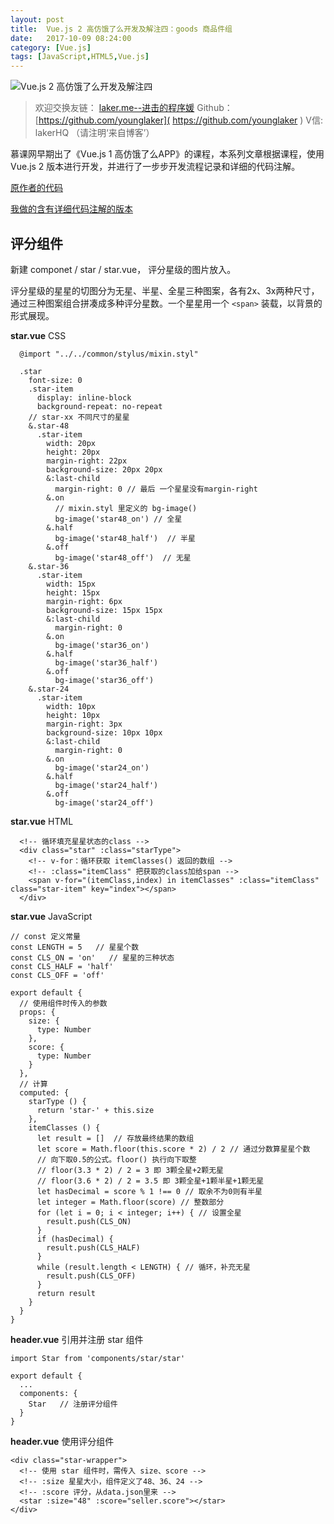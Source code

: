 ```yaml
---
layout: post
title:  Vue.js 2 高仿饿了么开发及解注四：goods 商品件组
date:   2017-10-09 08:24:00
category: [Vue.js]
tags: [JavaScript,HTML5,Vue.js]
---
```


![Vue.js 2 高仿饿了么开发及解注四][1]

<!--more-->

> 欢迎交换友链： [laker.me--进击的程序媛]( http://laker.me/blog )
> Github：[https://github.com/younglaker]( https://github.com/younglaker )
> V信: lakerHQ （请注明‘来自博客’）

慕课网早期出了《Vue.js 1 高仿饿了么APP》的课程，本系列文章根据课程，使用 Vue.js 2 版本进行开发，并进行了一步步开发流程记录和详细的代码注解。

[原作者的代码][2]

[我做的含有详细代码注解的版本][3]


## 评分组件

新建 componet / star / star.vue， 评分星级的图片放入。

评分星级的星星的切图分为无星、半星、全星三种图案，各有2x、3x两种尺寸，通过三种图案组合拼凑成多种评分星数。一个星星用一个 `<span>` 装载，以背景的形式展现。

**star.vue** CSS

```
  @import "../../common/stylus/mixin.styl"

  .star
    font-size: 0
    .star-item
      display: inline-block
      background-repeat: no-repeat
    // star-xx 不同尺寸的星星
    &.star-48
      .star-item
        width: 20px
        height: 20px
        margin-right: 22px
        background-size: 20px 20px
        &:last-child
          margin-right: 0 // 最后 一个星星没有margin-right
        &.on
          // mixin.styl 里定义的 bg-image() 
          bg-image('star48_on') // 全星
        &.half
          bg-image('star48_half')  // 半星
        &.off
          bg-image('star48_off')  // 无星
    &.star-36
      .star-item
        width: 15px
        height: 15px
        margin-right: 6px
        background-size: 15px 15px
        &:last-child
          margin-right: 0
        &.on
          bg-image('star36_on')
        &.half
          bg-image('star36_half')
        &.off
          bg-image('star36_off')
    &.star-24
      .star-item
        width: 10px
        height: 10px
        margin-right: 3px
        background-size: 10px 10px
        &:last-child
          margin-right: 0
        &.on
          bg-image('star24_on')
        &.half
          bg-image('star24_half')
        &.off
          bg-image('star24_off')
```
**star.vue** HTML
```
  <!-- 循环填充星星状态的class -->
  <div class="star" :class="starType">
    <!-- v-for：循环获取 itemClasses() 返回的数组 -->
    <!-- :class="itemClass" 把获取的class加给span -->
    <span v-for="(itemClass,index) in itemClasses" :class="itemClass" class="star-item" key="index"></span>
  </div>
```

**star.vue** JavaScript
```
// const 定义常量
const LENGTH = 5   // 星星个数
const CLS_ON = 'on'   // 星星的三种状态
const CLS_HALF = 'half'
const CLS_OFF = 'off'

export default {
  // 使用组件时传入的参数
  props: {
    size: {
      type: Number
    },
    score: {
      type: Number
    }
  },
  // 计算
  computed: {
    starType () {
      return 'star-' + this.size
    },
    itemClasses () {
      let result = []  // 存放最终结果的数组
      let score = Math.floor(this.score * 2) / 2 // 通过分数算星星个数
      // 向下取0.5的公式。floor() 执行向下取整
      // floor(3.3 * 2) / 2 = 3 即 3颗全星+2颗无星
      // floor(3.6 * 2) / 2 = 3.5 即 3颗全星+1颗半星+1颗无星
      let hasDecimal = score % 1 !== 0 // 取余不为0则有半星
      let integer = Math.floor(score) // 整数部分
      for (let i = 0; i < integer; i++) { // 设置全星
        result.push(CLS_ON)
      }
      if (hasDecimal) {
        result.push(CLS_HALF)
      }
      while (result.length < LENGTH) { // 循环，补充无星
        result.push(CLS_OFF)
      }
      return result
    }
  }
}
```

**header.vue** 引用并注册 star 组件
```
import Star from 'components/star/star'

export default {
  ...
  components: {
    Star   // 注册评分组件
  }
}
```

**header.vue** 使用评分组件

```
<div class="star-wrapper">
  <!-- 使用 star 组件时，需传入 size、score -->
  <!-- :size 星星大小，组件定义了48、36、24 -->
  <!-- :score 评分，从data.json里来 -->
  <star :size="48" :score="seller.score"></star>
</div>
```

  [1]: http://77g54f.com1.z0.glb.clouddn.com/bgt-20170620.png?imageView2/1/q/100|watermark/1/image/aHR0cDovLzc3ZzU0Zi5jb20xLnowLmdsYi5jbG91ZGRuLmNvbS9sYWtlcjEucG5n/dissolve/100/gravity/South/dy/10
  [2]: https://github.com/ustbhuangyi/vue-sell
  [3]: https://github.com/younglaker/CometLab/tree/vue-eleme

